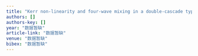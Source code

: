 ```yaml
---
title: "Kerr non-linearity and four-wave mixing in a double-cascade type four-level system of multiple quantum wells"
authors: []
authors-key: []
year: "数据暂缺"
article-link: "数据暂缺"
venue: "数据暂缺"
bibex: "数据暂缺"
---
```

